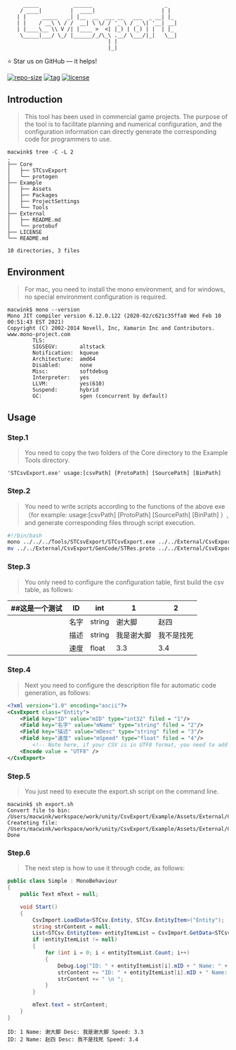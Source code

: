 ```
     _____           ______                       _   
    / ____|         |  ____|                     | |  
   | |     _____   _| |__  __  ___ __   ___  _ __| |_ 
   | |    / __\ \ / /  __| \ \/ / '_ \ / _ \| '__| __|
   | |____\__ \\ V /| |____ >  <| |_) | (_) | |  | |_ 
    \_____|___/ \_/ |______/_/\_\ .__/ \___/|_|   \__|
                                | |                   
                                |_|                   
```
⭐ Star us on GitHub — it helps!

[![repo-size](https://img.shields.io/github/languages/code-size/imacwink/CsvExport?style=flat)](https://github.com/imacwink/CsvExport/archive/main.zip) [![tag](https://img.shields.io/github/v/tag/imacwink/CsvExport)](https://github.com/imacwink/CsvExport/tags) [![license](https://img.shields.io/github/license/imacwink/CsvExport)](LICENSE) 

## Introduction
> This tool has been used in commercial game projects. The purpose of the tool is to facilitate planning and numerical configuration, and the configuration information can directly generate the corresponding code for programmers to use.

```console
macwink$ tree -C -L 2
.
├── Core
│   ├── STCsvExport
│   └── protogen
├── Example
│   ├── Assets
│   ├── Packages
│   ├── ProjectSettings
│   └── Tools
├── External
│   ├── README.md
│   └── protobuf
├── LICENSE
└── README.md

10 directories, 3 files
```

## Environment
> For mac, you need to install the mono environment, and for windows, no special environment configuration is required.

```console
macwink$ mono --version
Mono JIT compiler version 6.12.0.122 (2020-02/c621c35ffa0 Wed Feb 10 00:51:43 EST 2021)
Copyright (C) 2002-2014 Novell, Inc, Xamarin Inc and Contributors. www.mono-project.com
        TLS:           
        SIGSEGV:       altstack
        Notification:  kqueue
        Architecture:  amd64
        Disabled:      none
        Misc:          softdebug 
        Interpreter:   yes
        LLVM:          yes(610)
        Suspend:       hybrid
        GC:            sgen (concurrent by default)
```

## Usage

### Step.1
> You need to copy the two folders of the Core directory to the Example Tools directory. 

```console
'STCsvExport.exe' usage:[csvPath] [ProtoPath] [SourcePath] [BinPath]
```

### Step.2
> You need to write scripts according to the functions of the above exe（for example: usage:[csvPath] [ProtoPath] [SourcePath] [BinPath] ）, and generate corresponding files through script execution.

```sh
#!/bin/bash
mono ../../../Tools/STCsvExport/STCsvExport.exe ../../External/CsvExport/Numeric ../../../Tools/protogen ../../External/CsvExport/GenCode ../../Resources/CsvBin
mv ../../External/CsvExport/GenCode/STRes.proto ../../External/CsvExport/Proto/STRes.proto
```
### Step.3
> You only need to configure the configuration table, first build the csv table, as follows:

| ##这是一个测试 | ID | int    | 1     | 2     |
|----------|----|--------|-------|-------|
|          | 名字 | string | 谢大脚   | 赵四    |
|          | 描述 | string | 我是谢大脚 | 我不是找死 |
|          | 速度 | float  | 3.3   | 3.4   |

### Step.4
> Next you need to configure the description file for automatic code generation, as follows:

```xml
<?xml version="1.0" encoding="ascii"?>
<CsvExport class="Entity">
	<Field key="ID" value="mID" type="int32" filed = "1"/>
	<Field key="名字" value="mName" type="string" filed = "2"/>
	<Field key="描述" value="mDesc" type="string" filed = "3"/>
	<Field key="速度" value="mSpeed" type="float" filed = "4"/>
     	<!-- Note here, if your CSV is in UTF8 format, you need to add this option, otherwise it defaults to GBK. -->
	<Encode value = "UTF8" />
</CsvExport>
```
### Step.5
> You just need to execute the export.sh script on the command line.

```console
macwink$ sh export.sh
Convert file to bin: /Users/macwink/workspace/work/unity/CsvExport/Example/Assets/External/CsvExport/Numeric/Enity/Entity.csv
Createting file: /Users/macwink/workspace/work/unity/CsvExport/Example/Assets/External/CsvExport/GenCode/STCsvDataEnum.cs
Done
```
### Step.6
> The next step is how to use it through code, as follows:

```csharp
public class Simple : MonoBehaviour
{
    public Text mText = null;

    void Start()
    {
        CsvImport.LoadData<STCsv.Entity, STCsv.EntityItem>("Entity");
        string strContent = null;
        List<STCsv.EntityItem> entityItemList = CsvImport.GetData<STCsv.EntityItem>();
        if (entityItemList != null)
        {
            for (int i = 0; i < entityItemList.Count; i++)
            {
                Debug.Log("ID: " + entityItemList[i].mID + " Name: " + entityItemList[i].mName + " Desc: " + entityItemList[i].mDesc + " Speed: " + entityItemList[i].mSpeed);
                strContent += "ID: " + entityItemList[i].mID + " Name: " + entityItemList[i].mName + " Desc: " + entityItemList[i].mDesc + " Speed: " + entityItemList[i].mSpeed;
                strContent += " \n ";
            } 
        }

        mText.text = strContent;
    }
}
```

```console
ID: 1 Name: 谢大脚 Desc: 我是谢大脚 Speed: 3.3
ID: 2 Name: 赵四 Desc: 我不是找死 Speed: 3.4
```

